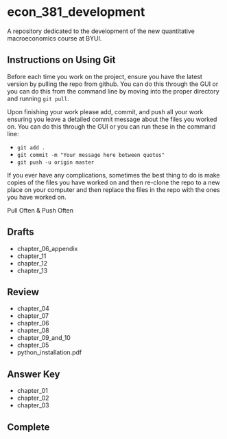 # econ_381_development
A repository dedicated to the development of the new quantitative macroeconomics course at BYUI.

## Instructions on Using Git

Before each time you work on the project, ensure you have the latest version by pulling the repo from github. You can do this through the GUI or you can do this from the command line by moving into the proper directory and running `git pull`.

Upon finishing your work please add, commit, and push all your work ensuring you leave a detailed commit message about the files you worked on. You can do this through the GUI or you can run these in the command line:

+ `git add .`
+ `git commit -m "Your message here between quotes"`
+ `git push -u origin master`

If you ever have any complications, sometimes the best thing to do is make copies of the files you have worked on and then re-clone the repo to a new place on your computer and then replace the files in the repo with the ones you have worked on. 

Pull Often & Push Often

## Drafts
+ chapter_06_appendix
+ chapter_11
+ chapter_12
+ chapter_13


## Review

+ chapter_04
+ chapter_07
+ chapter_06
+ chapter_08
+ chapter_09_and_10
+ chapter_05
+ python_installation.pdf

## Answer Key

+ chapter_01
+ chapter_02
+ chapter_03

## Complete
